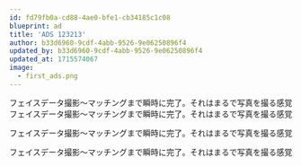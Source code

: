 ```yaml
---
id: fd79fb0a-cd88-4ae0-bfe1-cb34185c1c08
blueprint: ad
title: 'ADS 123213'
author: b33d6960-9cdf-4abb-9526-9e06250896f4
updated_by: b33d6960-9cdf-4abb-9526-9e06250896f4
updated_at: 1715574067
image:
  - first_ads.png
---
```

フェイスデータ撮影〜マッチングまで瞬時に完了。それはまるで写真を撮る感覚
フェイスデータ撮影〜マッチングまで瞬時に完了。それはまるで写真を撮る感覚

フェイスデータ撮影〜マッチングまで瞬時に完了。それはまるで写真を撮る感覚

フェイスデータ撮影〜マッチングまで瞬時に完了。それはまるで写真を撮る感覚